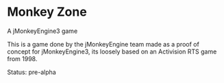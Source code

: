 # Monkey Zone
A jMonkeyEngine3 game

This is a game done by the jMonkeyEngine team made as a proof of concept for jMonkeyEngine3, its loosely based on an Activision RTS game from 1998.

Status: pre-alpha
